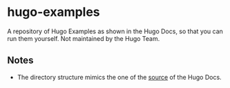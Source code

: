 # hugo-examples

A repository of Hugo Examples as shown in the Hugo Docs, so that you can run them yourself. Not maintained by the Hugo Team.

## Notes

* The directory structure mimics the one of the [source](https://github.com/gohugoio/hugoDocs) of the Hugo Docs.